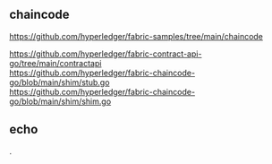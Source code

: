 ## chaincode
https://github.com/hyperledger/fabric-samples/tree/main/chaincode


https://github.com/hyperledger/fabric-contract-api-go/tree/main/contractapi <br>
https://github.com/hyperledger/fabric-chaincode-go/blob/main/shim/stub.go <br>
https://github.com/hyperledger/fabric-chaincode-go/blob/main/shim/shim.go <br>

## echo
.
